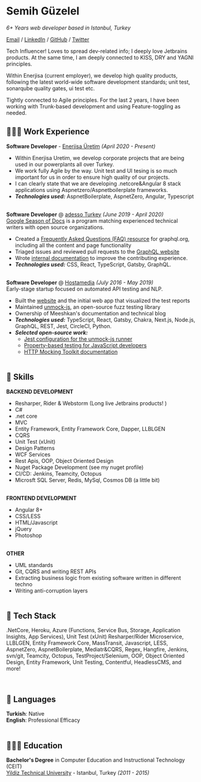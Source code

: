 # Semih Güzelel

_6+ Years web developer based in Istanbul, Turkey_ <br>

[Email](mailto:semih@guzelel@gmail.com) / [LinkedIn](https://www.linkedin.com/in/carolstran/) / [GitHub](https://github.com/smhgzll/) / [Twitter](https://twitter.com/semih_guzelel/)

Tech Influencer! Loves to spread dev-related info;
I deeply love Jetbrains products. At the same time, I am deeply connected to KISS, DRY and YAGNI principles.

Within Enerjisa (current employer), we develop high quality products, following the latest world-wide software development standards; unit test, sonarqube quality gates, ui test etc.

Tightly connected to Agile principles. For the last 2 years, I have been working with Trunk-based development and using Feature-toggling as needed.

## 👩🏼‍💻 Work Experience

**Software Developer** - [Enerjisa Üretim](https://www.enerjisauretim.com.tr/) _(April 2020 - Present)_ <br>
  - Within Enerjisa Uretim, we develop corporate projects that are being used in our powerplants all over Turkey.
  - We work fully Agile by the way. Unit test and UI tesing is so much important for us in order to ensure high quality of our projects.
  - I can clearly state that we are developing .netcore&Angular 8 stack applications using Aspnetzero/Aspnetboilerplate frameworks.
  - **_Technologies used:_** AspnetBoilerplate, AspnetZero, Angular, Typescript
<br><br>

**Software Developer** @ [adesso Turkey](https://www.adesso.com.tr/) _(June 2019 - April 2020)_ <br>
[Google Season of Docs](https://developers.google.com/season-of-docs/docs/participants) is a program matching experienced technical writers with open source organizations.
  - Created a [Frequently Asked Questions (FAQ) resource](https://graphql.org/faq/) for graphql.org, including all the content and page functionality
  - Triaged issues and reviewed pull requests to the [GraphQL website](https://github.com/graphql/graphql.github.io/)
  - Wrote [internal documentation](https://github.com/graphql/graphql.github.io/blob/source/CONTRIBUTING.md) to improve the contributing experience.
  - **_Technologies used:_** CSS, React, TypeScript, Gatsby, GraphQL.
<br><br>

**Software Developer** @ [Hostamedia](https://www.hostamedia.com/) _(July 2016 - May 2019)_ <br>
Early-stage startup focused on automated API testing and NLP.
  - Built the [website](https://meeshkan.com/) and the initial web app that visualized the test reports
  - Maintained [unmock-js](https://github.com/meeshkan/unmock-js), an open-source fuzz testing library
  - Ownership of Meeshkan's documentation and technical blog
  - **_Technologies used:_** TypeScript, React, Gatsby, Chakra, Next.js, Node.js, GraphQL, REST, Jest, CircleCI, Python.
  - **_Selected open-source work:_**
    - [Jest configuration for the unmock-js runner](https://github.com/meeshkan/unmock-jest-runner)
    - [Property-based testing for JavaScript developers](https://dev.to/meeshkan/property-based-testing-for-javascript-developers-21b2)
    - [HTTP Mocking Toolkit documentation](https://github.com/meeshkan/hmt)
    <br><br>

## 🔧 Skills

**BACKEND DEVELOPMENT**
  - Resharper, Rider & Webstorm (Long live Jetbrains products! )
  - C#
  - .net core
  - MVC
  - Entity Framework, Entity Framework Core, Dapper, LLBLGEN
  - CQRS
  - Unit Test (xUnit)
  - Design Patterns
  - WCF Services
  - Rest Apis, OOP, Object Oriented Design
  - Nuget Package Development (see my nuget profile)
  - CI/CD: Jenkins, Teamcity, Octopus
  - Microsft SQL Server, Redis, MySql, Cosmos DB (a little bit)
<br><br>

**FRONTEND DEVELOPMENT**
  - Angular 8+
  - CSS/LESS
  - HTML/Javascript
  - jQuery
  - Photoshop
<br><br>

**OTHER**
  - UML standards
  - Git, CQRS and writing REST APIs
  - Extracting business logic from existing software written in different techno
  - Writing anti-corruption layers
<br><br>

## 🔧 Tech Stack

.NetCore, Heroku, Azure (Functions, Service Bus, Storage, Application Insights, App Services), Unit Test (xUnit) Resharper/Rider Microservice, LLBLGEN, Entity Framework Core, MassTransit, Javascript, LESS, AspnetZero, AspnetBoilerplate, Mediatr&CQRS, Regex, Hangfire, Jenkins, svn/git, Teamcity, Octopus, TestProject/Selenium, OOP, Object Oriented Design, Entity Framework, Unit Testing, Contentful, HeadlessCMS, and more!

<br>

## 💬 Languages

**Turkish**: Native <br>
**English**: Professional Efficacy
<br><br>

## 👩🏼‍🎓 Education

**Bachelor's Degree** in Computer Education and Instructional Technology (CEIT)<br>
[Yildiz Technical University](https://yildiz.edu.tr/) - Istanbul, Turkey _(2011 - 2015)_